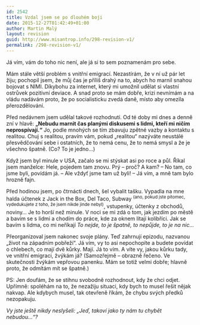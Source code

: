 ```yaml
---
id: 2542
title: Vzdal jsem se po dlouhém boji
date: 2015-12-27T01:42:49+01:00
author: Martin Malý
layout: revision
guid: http://www.misantrop.info/298-revision-v1/
permalink: /298-revision-v1/
---
```

Já vím, vám do toho nic není, ale já si to sem poznamenám pro sebe.

<!--more-->

Mám stále větší problém s vnitřní emigrací. Nezastírám, že v ní už pár let žiju; pochopil jsem, že můj čas je příliš drahý na to, abych ho marnil snahou bojovat s NIMI. Díkybohu za internet, který mi umožnil udělat si vlastní ostrůvek pozitivní deviace. A snad proto se mám dobře, krizi nevnímám a na vládu nadávám proto, že po socialisticku zvedá daně, místo aby omezila přerozdělování.

Před nedávnem jsem udělal takové rozhodnutí. Od té doby mi dnes a denně zní v hlavě: **&#8222;Nebudu marnit čas planými diskusemi s lidmi, kteří mi ničím neprospívají.&#8220;** Jo, podle mnohých se tím zbavuju zpětné vazby a kontaktu s realitou. Chuj s realitou, pravím vám, pokud &#8222;realitou&#8220; nazýváte neustálé přesvědčování sebe i ostatních, že to nemá cenu, že to nemá smysl a že je všechno špatně. (Co? To je jedno&#8230;)

Když jsem byl minule v USA, začalo se mi stýskat asi po roce a půl. Říkal jsem manželce: Hele, pojedem tam znovu. Prý &#8211; proč? A kam? &#8211; No tam, co jsme byli, povídám já. &#8211; Ale vždyť jsme tam už byli! &#8211; Já vím, a mně tam bylo hrozně fajn.

Před hodinou jsem, po čtrnácti dnech, šel vybalit tašku. Vypadla na mne halda účtenek z Jack in the Box, Del Taco, Subway <sup>(ano, pokud jste pitomec, vydedukujete z toho, že jsem nikde jinde nebyl)</sup>, vstupenky, účtenky z obchodů, noviny&#8230; Je to horší než minule. V noci se mi zdá o tom, jak jezdím po městě a bavím se s lidmi a chodím do práce, kde za oknem lítají kolibříci. Jak se bavím s lidma, co mi neříkají _To nejde, to je špatně, to nepůjde, to je na nic&#8230;_

Přeorganizoval jsem nakonec svoje plány. Teď zahrnují epizodu, nazvanou &#8222;život na západním pobřeží&#8220;. Já vím, vy to asi nepochopíte a budete povídat o chlebech, co mají dvě kůrky. Mají. Já to vím. A víte vy, jakou kůrku tady, ve vnitřní emigraci, žvýkám já? (Samozřejmě &#8211; obrazně řečeno. Ve skutečnosti žvýkám vepřovou panenku. Mám se totiž velmi dobře; hlavně proto, že odmítám mít se špatně.)

PS: Jen doufám, že se stihnu svobodně rozhodnout, kdy že chci odjet. Upřímně: spoléhám na to, že nezažiju situaci, kdy bych to musel řešit nějak nakvap. Ale kdybych musel, tak otevřeně říkám, že chybu svých předků nezopakuju.

_Vy jste ještě nikdy neslyšeli: &#8222;Jeď, takoví jako ty nám tu chybět nebudou&#8230;&#8220;?_